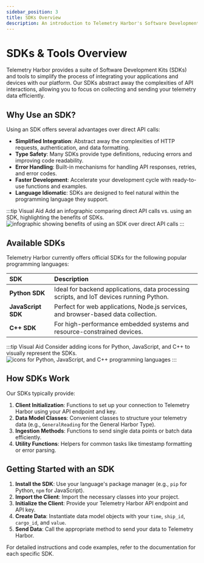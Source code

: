 ```yaml
---
sidebar_position: 3
title: SDKs Overview
description: An introduction to Telemetry Harbor's Software Development Kits and tools.
---
```


# SDKs & Tools Overview

Telemetry Harbor provides a suite of Software Development Kits (SDKs) and tools to simplify the process of integrating your applications and devices with our platform. Our SDKs abstract away the complexities of API interactions, allowing you to focus on collecting and sending your telemetry data efficiently.

## Why Use an SDK?

Using an SDK offers several advantages over direct API calls:

-   **Simplified Integration**: Abstract away the complexities of HTTP requests, authentication, and data formatting.
-   **Type Safety**: Many SDKs provide type definitions, reducing errors and improving code readability.
-   **Error Handling**: Built-in mechanisms for handling API responses, retries, and error codes.
-   **Faster Development**: Accelerate your development cycle with ready-to-use functions and examples.
-   **Language Idiomatic**: SDKs are designed to feel natural within the programming language they support.

:::tip Visual Aid
Add an infographic comparing direct API calls vs. using an SDK, highlighting the benefits of SDKs.
<img src="/placeholder.svg?height=400&width=600" alt="infographic showing benefits of using an SDK over direct API calls" />
:::

## Available SDKs

Telemetry Harbor currently offers official SDKs for the following popular programming languages:

| SDK           | Description                                                              |
| :------------ | :----------------------------------------------------------------------- |
| **Python SDK** | Ideal for backend applications, data processing scripts, and IoT devices running Python. |
| **JavaScript SDK** | Perfect for web applications, Node.js services, and browser-based data collection. |
| **C++ SDK**   | For high-performance embedded systems and resource-constrained devices. |

:::tip Visual Aid
Consider adding icons for Python, JavaScript, and C++ to visually represent the SDKs.
<img src="/placeholder.svg?height=100&width=300" alt="icons for Python, JavaScript, and C++ programming languages" />
:::

## How SDKs Work

Our SDKs typically provide:

1.  **Client Initialization**: Functions to set up your connection to Telemetry Harbor using your API endpoint and key.
2.  **Data Model Classes**: Convenient classes to structure your telemetry data (e.g., `GeneralReading` for the General Harbor Type).
3.  **Ingestion Methods**: Functions to send single data points or batch data efficiently.
4.  **Utility Functions**: Helpers for common tasks like timestamp formatting or error parsing.

## Getting Started with an SDK

1.  **Install the SDK**: Use your language's package manager (e.g., `pip` for Python, `npm` for JavaScript).
2.  **Import the Client**: Import the necessary classes into your project.
3.  **Initialize the Client**: Provide your Telemetry Harbor API endpoint and API key.
4.  **Create Data**: Instantiate data model objects with your `time`, `ship_id`, `cargo_id`, and `value`.
5.  **Send Data**: Call the appropriate method to send your data to Telemetry Harbor.

For detailed instructions and code examples, refer to the documentation for each specific SDK.
